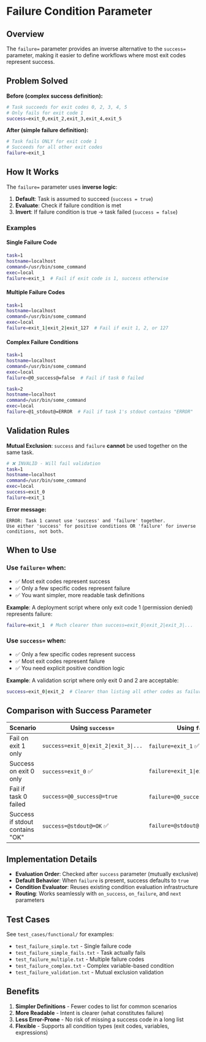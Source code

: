 # Failure Condition Parameter

## Overview

The `failure=` parameter provides an inverse alternative to the `success=` parameter, making it easier to define workflows where most exit codes represent success.

## Problem Solved

**Before (complex success definition):**
```bash
# Task succeeds for exit codes 0, 2, 3, 4, 5
# Only fails for exit code 1
success=exit_0,exit_2,exit_3,exit_4,exit_5
```

**After (simple failure definition):**
```bash
# Task fails ONLY for exit code 1
# Succeeds for all other exit codes
failure=exit_1
```

## How It Works

The `failure=` parameter uses **inverse logic**:

1. **Default**: Task is assumed to succeed (`success = true`)
2. **Evaluate**: Check if failure condition is met
3. **Invert**: If failure condition is true → task failed (`success = false`)

### Examples

#### Single Failure Code
```bash
task=1
hostname=localhost
command=/usr/bin/some_command
exec=local
failure=exit_1  # Fail if exit code is 1, success otherwise
```

#### Multiple Failure Codes
```bash
task=1
hostname=localhost
command=/usr/bin/some_command
exec=local
failure=exit_1|exit_2|exit_127  # Fail if exit 1, 2, or 127
```

#### Complex Failure Conditions
```bash
task=1
hostname=localhost
command=/usr/bin/some_command
exec=local
failure=@0_success@=false  # Fail if task 0 failed
```

```bash
task=2
hostname=localhost
command=/usr/bin/some_command
exec=local
failure=@1_stdout@=ERROR  # Fail if task 1's stdout contains "ERROR"
```

## Validation Rules

**Mutual Exclusion**: `success` and `failure` **cannot** be used together on the same task.

```bash
# ❌ INVALID - Will fail validation
task=1
hostname=localhost
command=/usr/bin/some_command
exec=local
success=exit_0
failure=exit_1
```

**Error message:**
```
ERROR: Task 1 cannot use 'success' and 'failure' together.
Use either 'success' for positive conditions OR 'failure' for inverse conditions, not both.
```

## When to Use

### Use `failure=` when:
- ✅ Most exit codes represent success
- ✅ Only a few specific codes represent failure
- ✅ You want simpler, more readable task definitions

**Example**: A deployment script where only exit code 1 (permission denied) represents failure:
```bash
failure=exit_1  # Much clearer than success=exit_0|exit_2|exit_3|...
```

### Use `success=` when:
- ✅ Only a few specific codes represent success
- ✅ Most exit codes represent failure
- ✅ You need explicit positive condition logic

**Example**: A validation script where only exit 0 and 2 are acceptable:
```bash
success=exit_0|exit_2  # Clearer than listing all other codes as failures
```

## Comparison with Success Parameter

| Scenario | Using `success=` | Using `failure=` |
|----------|------------------|------------------|
| Fail on exit 1 only | `success=exit_0\|exit_2\|exit_3\|...` | `failure=exit_1` ✅ |
| Success on exit 0 only | `success=exit_0` ✅ | `failure=exit_1\|exit_2\|exit_3\|...` |
| Fail if task 0 failed | `success=@0_success@=true` | `failure=@0_success@=false` ✅ |
| Success if stdout contains "OK" | `success=@stdout@=OK` ✅ | `failure=@stdout@!=OK` |

## Implementation Details

- **Evaluation Order**: Checked after `success` parameter (mutually exclusive)
- **Default Behavior**: When `failure` is present, success defaults to `true`
- **Condition Evaluator**: Reuses existing condition evaluation infrastructure
- **Routing**: Works seamlessly with `on_success`, `on_failure`, and `next` parameters

## Test Cases

See `test_cases/functional/` for examples:
- `test_failure_simple.txt` - Single failure code
- `test_failure_simple_fails.txt` - Task actually fails
- `test_failure_multiple.txt` - Multiple failure codes
- `test_failure_complex.txt` - Complex variable-based condition
- `test_failure_validation.txt` - Mutual exclusion validation

## Benefits

1. **Simpler Definitions** - Fewer codes to list for common scenarios
2. **More Readable** - Intent is clearer (what constitutes failure)
3. **Less Error-Prone** - No risk of missing a success code in a long list
4. **Flexible** - Supports all condition types (exit codes, variables, expressions)
